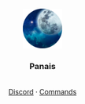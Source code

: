 <br />
<div align="center">
  <a href="https://https://github.com/LucasB25/web-panais">
    <img src="assets/images/my-avatar.png" alt="Logo" width="80" height="80">
  </a>

  <h3 align="center">Panais</h3>

  <p align="center">
    <br />
    <a href="https://discord.gg/Mwjk8dVUQJ">Discord</a>
    ·
    <a href="https://lucasb25.tk">Commands</a>
  </p>
</div>
